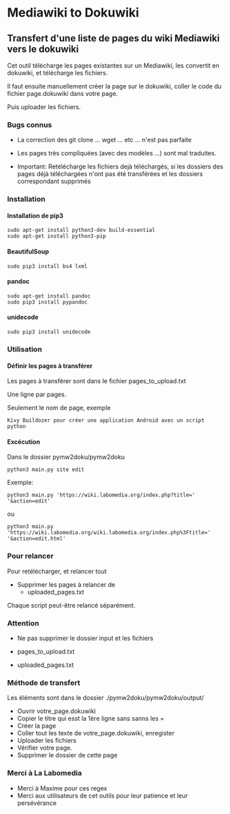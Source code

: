 # Mediawiki to Dokuwiki

## Transfert d'une liste de pages du wiki Mediawiki vers le dokuwiki

Cet outil télécharge les pages existantes sur un Mediawiki, les convertit en dokuwiki,
et télécharge les fichiers.

Il faut ensuite manuellement créer la page sur le dokuwiki,
coller le code du fichier page.dokuwiki dans votre page.

Puis uploader les fichiers.

### Bugs connus

* La correction des git clone ... wget ... etc ... n'est pas parfaite
* Les pages très compliquées (avec des modèles ...) sont mal traduites.

* Important: Retélécharge les fichiers dejà téléchargés, si les dossiers des pages déjà téléchargées n'ont pas été transférées et les dossiers correspondant supprimés

### Installation

#### Installation de pip3
    sudo apt-get install python3-dev build-essential
    sudo apt-get install python3-pip

#### BeautifulSoup
    sudo pip3 install bs4 lxml

#### pandoc
    sudo apt-get install pandoc
    sudo pip3 install pypandoc

#### unidecode
    sudo pip3 install unidecode

### Utilisation

#### Définir les pages à transférer
Les pages à transférer sont dans le fichier pages_to_upload.txt

Une ligne par pages.

Seulement le nom de page, exemple

    Kivy Buildozer pour créer une application Android avec un script python

#### Excécution
Dans le dossier pymw2doku/pymw2doku

    python3 main.py site edit

Exemple:

    python3 main.py 'https://wiki.labomedia.org/index.php?title=' '&action=edit'

ou

    python3 main.py 'https://wiki.labomedia.org/wiki.labomedia.org/index.php%3Ftitle=' '&action=edit.html'

### Pour relancer

Pour  retélécharger, et relancer tout

* Supprimer les pages à relancer de
    * uploaded_pages.txt

Chaque script peut-être relancé séparément.

### Attention

* Ne pas supprimer le dossier input et les fichiers

* pages_to_upload.txt
* uploaded_pages.txt

### Méthode de transfert

Les éléments sont dans le dossier ./pymw2doku/pymw2doku/output/

* Ouvrir votre_page.dokuwiki
* Copier le titre qui esst la 1ère ligne sans sanns les =
* Créer la page
* Coller tout les texte de votre_page.dokuwiki, enregister
* Uploader les fichiers
* Vérifier votre page.
* Supprimer le dossier de cette page

### Merci à La Labomedia ###
* Merci à Maxime pour ces regex
* Merci aux utilisateurs de cet outils pour leur patience et leur persévérance

